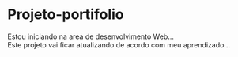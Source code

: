 # Projeto-portifolio
Estou iniciando na area de desenvolvimento Web...<br>
Este projeto vai ficar atualizando de acordo com meu aprendizado...
